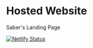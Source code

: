 # Hosted Website 
Saber's Landing Page

[![Netlify Status](https://api.netlify.com/api/v1/badges/20cb947d-d77c-44ca-ab31-d5cd54dff98b/deploy-status)](https://app.netlify.com/sites/sabergg/deploys)

